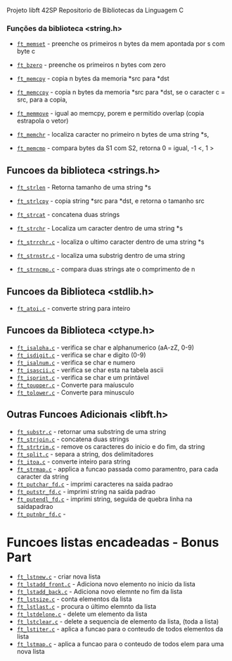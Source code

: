 Projeto libft 42SP
Repositorio de Bibliotecas da Linguagem C

### Funções da biblioteca <string.h> 

* [`ft_memset`](ft_memset.c)	- preenche os primeiros n bytes da mem apontada por s com byte c

* [`ft_bzero`](ft_bzero.c)	- preenche os primeiros n bytes com zero

* [`ft_memcpy`](ft_memcpy.c)	- copia n bytes da memoria *src para *dst

* [`ft_memccpy`](ft_memccpy.c)	- copia n bytes da memoria *src para *dst, se o caracter c = src, para a copia,

* [`ft_memmove`](ft_memmove.c)	- igual ao memcpy, porem e permitido overlap (copia estrapola o vetor)

* [`ft_memchr`](ft_memchr.c)	- localiza caracter no primeiro n bytes de uma string *s,

* [`ft_memcmp`](ft_memcmp.c)	- compara bytes da S1 com S2, retorna 0 = igual, -1 <, 1 >

## Funcoes da biblioteca <strings.h> 

* [`ft_strlen`](ft_strlen.c)	- Retorna tamanho de uma string *s

* [`ft_strlcpy`](ft_strlcpy.c)	- copia string *src para *dst, e retorna o tamanho src

* [`ft_strcat`](ft_strcat.c)	- concatena duas strings

* [`ft_strchr`](ft_strchr.c)	- Localiza um caracter dentro de uma string *s

* [`ft_strrchr.c`](ft_strrchr.c)	- localiza o ultimo caracter dentro de uma string *s

* [`ft_strnstr.c`](ft_strnchr.c)	- localiza uma substrig dentro de uma string

* [`ft_strncmp.c`](ft_strncmp.c)	- compara duas strings ate o comprimento de n

## Funcoes da Biblioteca <stdlib.h>

* [`ft_atoi.c`](ft_atoi.c)			- converte string para inteiro

## Funcoes da Biblioteca <ctype.h>
 
* [`ft_isalpha.c`](ft_isalpha.c)		- verifica se char e alphanumerico (aA-zZ, 0-9)
* [`ft_isdigit.c`](ft_isdigit.c)		- verifica se char e digito (0-9)
* [`ft_isalnum.c`](ft_isalnum.c)		- verifica se char e numero
* [`ft_isascii.c`](ft_isascii.c)		- verifica se char esta na tabela ascii
* [`ft_isprint.c`](ft_isprint.c)		- verifica se char e um printável 
* [`ft_toupper.c`](ft_toupper.c)		- Converte para maíusculo
* [`ft_tolower.c`](ft_tolower.c)		- Converte para minusculo

## Outras Funcoes Adicionais <libft.h>

* [`ft_substr.c`](ft_substr.c)		- retornar uma substring de uma string
* [`ft_strjoin.c`](ft_strjoin.c)		- concatena duas strings
* [`ft_strtrim.c`](ft_strtrim.c) 	- remove os caracteres do inicio e do fim, da string
* [`ft_split.c`](ft_split.c)			- separa a string, dos delimitadores
* [`ft_itoa.c`](ft_itoa.c)			- converte inteiro para string
* [`ft_strmap.c`](ft_strmap.c)		- applica a funcao passada como paramentro, para cada caracter da string
* [`ft_putchar_fd.c`](ft_putchar_fd.c)		- imprimi caracteres na saida padrao
* [`ft_putstr_fd.c`](ft_putstr_fd.c)		- imprimi string na saida padrao
* [`ft_putendl_fd.c`](ft_putendl_fd.c)	- imprimi string, seguida de quebra linha  na saidapadrao
* [`ft_putnbr_fd.c`](ft_putnbr_fd.c)		- 

# Funcoes listas encadeadas - Bonus Part

* [`ft_lstnew.c`](ft_lstnew.c)				- criar nova lista
* [`ft_lstadd_front.c`](ft_lstadd_front.c)	- Adiciona novo elemento no inicio da lista
* [`ft_lstadd_back.c`](ft_lstadd_back.c)		- Adiciona novo elemnte no fim da lista
* [`ft_lstsize.c`](ft_lstsize.c)				- conta elementos da lista
* [`ft_lstlast.c`](ft_lstlast.c)				- procura o último elemnto da lista
* [`ft_lstdelone.c`](ft_lstdelone.c)			- delete um elemento da lista
* [`ft_lstclear.c`](ft_lstclear.c)			- delete a sequencia de elemento da lista, (toda a lista)
* [`ft_lstiter.c`](ft_lstiter.c)				- aplica a funcao para o conteudo de todos elementos da lista
* [`ft_lstmap.c`](ft_lstmap.c)				- aplica a funcao para o conteudo de todos elem para uma nova lista
